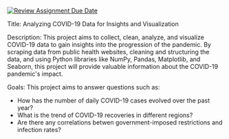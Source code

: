 [![Review Assignment Due Date](https://classroom.github.com/assets/deadline-readme-button-24ddc0f5d75046c5622901739e7c5dd533143b0c8e959d652212380cedb1ea36.svg)](https://classroom.github.com/a/Z1npak42)

Title: Analyzing COVID-19 Data for Insights and Visualization

Description: 
This project aims to collect, clean, analyze, and visualize COVID-19 data to gain insights into the progression of the pandemic. By scraping data from public health websites, cleaning and structuring the data, and using Python libraries like NumPy, Pandas, Matplotlib, and Seaborn, this project will provide valuable information about the COVID-19 pandemic's impact. 

Goals: 
This project aims to answer questions such as: 
- How has the number of daily COVID-19 cases evolved over the past year?
- What is the trend of COVID-19 recoveries in different regions?
- Are there any correlations betwen government-imposed restrictions and infection rates?

  
